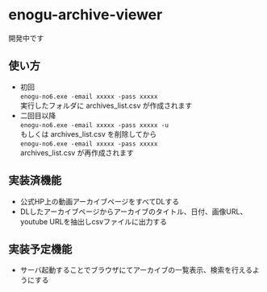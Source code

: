 # enogu-archive-viewer
開発中です

## 使い方
- 初回  
`enogu-no6.exe -email xxxxx -pass xxxxx`  
実行したフォルダに 
archives_list.csv が作成されます
- 二回目以降  
`enogu-no6.exe -email xxxxx -pass xxxxx -u`  
もしくは archives_list.csv を削除してから  
`enogu-no6.exe -email xxxxx -pass xxxxx`  
archives_list.csv が再作成されます

## 実装済機能
- 公式HP上の動画アーカイブページをすべてDLする
- DLしたアーカイブページからアーカイブのタイトル、日付、画像URL、youtube URLを抽出しcsvファイルに出力する

## 実装予定機能
- サーバ起動することでブラウザにてアーカイブの一覧表示、検索を行えるようにする
